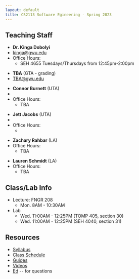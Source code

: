 ```yaml
---
layout: default
title: CS2113 Software Egineering - Spring 2023
---
```

## Teaching Staff
<div class="wrapper" markdown="0"><div class="footer-col-wrapper">
    <div class="footer-col two-col-1">
        <ul class="contact-list">
            <li><b>Dr. Kinga Dobolyi</b></li>
            <li><a href="mailto:kinga@gwu.edu">kinga@gwu.edu</a></li>
            <li>Office Hours:
                <ul>
                <li>SEH 4655 Tuesdays/Thursdays from 12:45pm-2:00pm</li>
                </ul>
            </li>                
        </ul>
        <ul class="contact-list">
            <li><b>TBA</b> (GTA - grading)</li>
            <li><a href="mailto:TBA@gwu.edu">TBA@gwu.edu</a> </li>
        </ul>
    </div>    
    <div class="footer-col two-col-2">
        <ul class="contact-list">
            <li><b>Connor Burnett</b> (UTA)</li>
            <li><a href="mailto:"></a></li>
            <li> Office Hours: 
                <ul>
                <li> TBA</li>
                </ul>
            </li>
        </ul>
        <ul class="contact-list">
            <li><b>Jett Jacobs</b> (UTA)</li>
            <li><a href="mailto:"></a></li>
            <li> Office Hours:
                <ul>
                <li> </li>
                </ul>
            </li>
        </ul>
        <ul class="contact-list">
            <li><b>Zachary Rahbar</b> (LA)</li>
            <li> Office Hours:
                <ul>
                <li> TBA</li>
                </ul>
            </li>
        </ul>
        <ul class="contact-list">
            <li><b>Lauren Schmidt</b> (LA)</li>
            <li> Office Hours:
                <ul>
                <li> TBA</li>
                </ul>
            </li>
        </ul>
    </div>
</div>
</div>


## Class/Lab Info
* Lecture: FNGR 208
  * Mon. 8AM - 10:30AM 
* Lab
  * Wed. 11:00AM - 12:25PM (TOMP 405, section 30)
  * Wed. 11:00AM - 12:25PM (SEH 4040, section 31)


## Resources

* [Syllabus](/syllabus.html)
* [Class Schedule](/schedule.html)
* [Guides](/guides)
* [Videos](/videos)
* [Ed](https://edstem.org/us/courses/31676/discussion/) -- for questions

